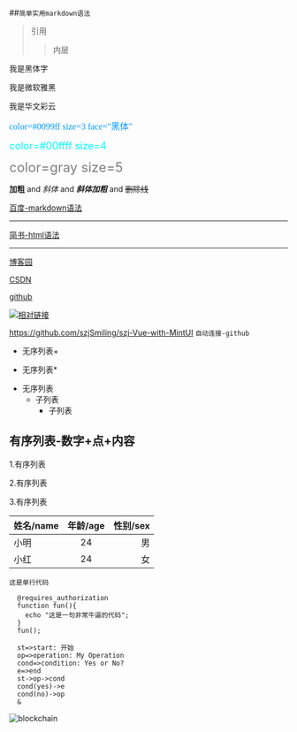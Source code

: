 
##`简单实用markdown语法`
>引用
 >>内层

<font face="黑体">我是黑体字</font>

<font face="微软雅黑">我是微软雅黑</font>

<font face="STCAIYUN">我是华文彩云</font>

<font color=#0099ff size=3 face="黑体">color=#0099ff size=3 face="黑体"</font>

<font color=#00ffff size=4>color=#00ffff size=4</font>

<font color=gray size=5>color=gray size=5</font>

**加粗** and *斜体* and ***斜体加粗*** and ~~删除线~~

[百度-markdown语法](http://baidu.com)

****
<a href="https://www.jianshu.com/u/1f5ac0cf6a8b" target="_blank">简书-html语法</a>
<hr>

[博客园][1]

[CSDN][2]

[github][3]

[![](https://avatars0.githubusercontent.com/u/31468773?s=60&v=4 "相对链接")](https://github.com/szjSmiling)

<https://github.com/szjSmiling/szj-Vue-with-MintUI> `自动连接-github`

+ 无序列表+
* 无序列表*
- 无序列表
  * 子列表
    + 子列表

## 有序列表-数字+点+内容

1.有序列表

2.有序列表

3.有序列表

|姓名/name|年龄/age|性别/sex|
|:-|:--:|---:|
|小明|24|男|
|小红|24|女|

`这是单行代码`
```
  @requires_authorization
  function fun(){
    echo "这是一句非常牛逼的代码";
  }
  fun();
```
```流程图
  st=>start: 开始
  op=>operation: My Operation
  cond=>condition: Yes or No?
  e=>end
  st->op->cond
  cond(yes)->e
  cond(no)->op
  &
```

![blockchain](https://ss0.bdstatic.com/70cFvHSh_Q1YnxGkpoWK1HF6hhy/it/u=702257389,1274025419&fm=27&gp=0.jpg "区块链")


[1]:https://home.cnblogs.com/
[2]:https://github.com/szjSmiling
[3]:https://blog.csdn.net/szjSmiling
